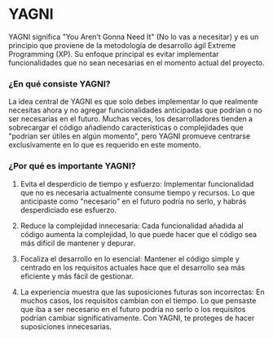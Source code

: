 # YAGNI

YAGNI significa "You Aren’t Gonna Need It" (No lo vas a necesitar) y es un principio que proviene de la metodología de desarrollo ágil Extreme Programming (XP). Su enfoque principal es evitar implementar funcionalidades que no sean necesarias en el momento actual del proyecto.

### ¿En qué consiste YAGNI?

La idea central de YAGNI es que solo debes implementar lo que realmente necesitas ahora y no agregar funcionalidades anticipadas que podrían o no ser necesarias en el futuro. Muchas veces, los desarrolladores tienden a sobrecargar el código añadiendo características o complejidades que "podrían ser útiles en algún momento", pero YAGNI promueve centrarse exclusivamente en lo que es requerido en este momento.

### ¿Por qué es importante YAGNI?

  1. Evita el desperdicio de tiempo y esfuerzo: Implementar funcionalidad que no es necesaria actualmente consume tiempo y recursos. Lo que anticipaste como "necesario" en el futuro podría no serlo, y habrás desperdiciado ese esfuerzo.

  2. Reduce la complejidad innecesaria: Cada funcionalidad añadida al código aumenta la complejidad, lo que puede hacer que el código sea más difícil de mantener y depurar.

  3. Focaliza el desarrollo en lo esencial: Mantener el código simple y centrado en los requisitos actuales hace que el desarrollo sea más eficiente y más fácil de gestionar.

  4. La experiencia muestra que las suposiciones futuras son incorrectas: En muchos casos, los requisitos cambian con el tiempo. Lo que pensaste que iba a ser necesario en el futuro podría no serlo o los requisitos podrían cambiar significativamente. Con YAGNI, te proteges de hacer suposiciones innecesarias.
